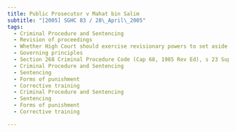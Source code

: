 ```yaml
---
title: Public Prosecutor v Mahat bin Salim 
subtitle: "[2005] SGHC 83 / 28\_April\_2005"
tags:
  - Criminal Procedure and Sentencing
  - Revision of proceedings
  - Whether High Court should exercise revisionary powers to set aside sentence for reformative training and order sentence for corrective training
  - Governing principles
  - Section 268 Criminal Procedure Code (Cap 68, 1985 Rev Ed), s 23 Supreme Court of Judicature Act (Cap 322, 1999 Rev Ed)
  - Criminal Procedure and Sentencing
  - Sentencing
  - Forms of punishment
  - Corrective training
  - Criminal Procedure and Sentencing
  - Sentencing
  - Forms of punishment
  - Corrective training

---
```


